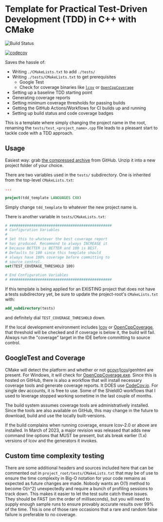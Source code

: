 # Template for Practical Test-Driven Development (TDD) in C++ with CMake

![Build Status](https://github.com/Justin-Randall/tdd-cmake-template/actions/workflows/cmake-multi-platform.yml/badge.svg)

[![codecov](https://codecov.io/github/Justin-Randall/tdd-cmake-template/graph/badge.svg?token=4HYUF98OJ4)](https://codecov.io/github/Justin-Randall/tdd-cmake-template)

Saves the hassle of:

- Writing `./CMakeLists.txt` to add `./tests/`
- Writing `./tests/CMakeLists.txt` to get prerequisites
  - Google Test
  - Check for coverage binaries like [`lcov`](https://github.com/linux-test-project/lcov) or [`OpenCppCoverage`](https://github.com/OpenCppCoverage/OpenCppCoverage)
- Setting up a baseline TDD starting point
- Generating coverage reports
- Setting minimum coverage thresholds for passing builds
- Getting the GitHub Actions/Workflows for CI builds up and running
- Setting up build status and code coverage badges

This is a template where simply changing the project name in the root, renaming the `tests/test_<project_name>.cpp` file leads to a pleasant start to tackle code with a TDD approach.

## Usage

Easiest way: grab [the compressed archive](https://github.com/Justin-Randall/tdd-cmake-template/archive/refs/heads/master.zip) from GitHub. Unzip it into a new project folder of your choice.

There are two variables used in the `tests/` subdirectory. One is inherited from the top-level `CMakeLists.txt`:

```cmake
...

project(tdd_template LANGUAGES CXX)
```

Simply change `tdd_template` to whatever the new project name is.

There is another variable in `tests/CMakeLists.txt`:

```cmake
# ###############################################
# Configuration Variables
#
# Set this to whatever the best coverage report
# has produced. Recommend to always INCREASE it
# because BETTER is BETTER and 100 is BEST.
# Defaults to 100 since this template should
# always have 100% coverage before committing to
# source control.
set(TEST_COVERAGE_THRESHOLD 100)

# End Configuration Variables
# ###############################################
```

If this template is being applied for an EXISTING project that does not have a tests subdirectory yet, be sure to update the project-root's `CMakeLists.txt` with:

```cmake
add_subdirectory(tests)
```

and definitely dial `TEST_COVERAGE_THRESHOLD` down.

If the local development environment includes [lcov](https://github.com/linux-test-project/lcov) or [OpenCppCoverage](https://github.com/OpenCppCoverage/OpenCppCoverage), that threshold will be checked and if coverage is below it, the build will fail. Always run the "coverage" target in the IDE before committing to source control.

## GoogleTest and Coverage

CMake will detect the platform and whether or not [gcovr](https://github.com/gcovr/gcovr)/[lcov](https://github.com/linux-test-project/lcov)/genhtml are present. For Windows, it will check for [OpenCppCoverage.exe](https://github.com/OpenCppCoverage/OpenCppCoverage). Since this is hosted on GitHub, there is also a workflow that will install necessary coverage tools and generate coverage reports. It DOES use [CodeCov.io](https://codecov.io). For single dev accounts, it is free to use. Some of the ShieldIO workflows that I used to leverage stopped working sometime in the last couple of months.

The build system assumes coverage tools are administratively installed. Since the tools are also available on GitHub, this may change in the future to download, build and use the locally built-versions.

If the build complains when running coverage, ensure lcov-2.0 or above are installed. In March of 2023, a major revision was released that adds new command line options that MUST be present, but als break earlier (1.x) versions of lcov and the generators it invokes.

## Custom time complexity testing

There are some additional headers and sources included here that can be commented out in `project_root/tests/CMakeLists.txt` that may be of use to ensure the time complexity in Big-O notation for your code remains as expected as future changes are made. Nobody wants an O(1) method to become O(n^2) unexpectedly and require a bunch of profiling sessions to track down. This makes it easier to let the test suite catch these issues. They should be FAST (on the order of milliseconds), but you will need to supply enough sample runs to ensure provably accurate results over 99% of the time. This is one of those rare occasions that a rare and random false failure is preferable to no coverage.
